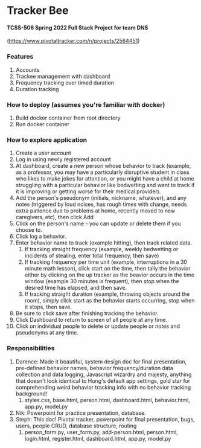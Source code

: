 # Tracker Bee
#### TCSS-506 Spring 2022 Full Stack Project for team DNS
(https://www.pivotaltracker.com/n/projects/2564451)

### Features
1) Accounts
2) Trackee management with dashboard
3) Frequency tracking over timed duration
4) Duration tracking

### How to deploy (assumes you're familiar with docker)
1) Build docker container from root directory
2) Run docker container

### How to explore application
1) Create a user account
2) Log in using newly registered account
3) At dashboard, create a new person whose behavior to track (example, as a professor, you may have a particularly disruptive student in class who likes to make jokes for attention, or you might have a child at home struggling with a particular behavior like bedwetting and want to track if it is improving or getting worse for their medical provider).
4) Add the person's pseudonym (initials, nickname, whatever), and any notes (triggered by loud noises, has rough times with change, needs extra patience due to problems at home, recently moved to new caregivers, etc), then click Add
5) Click on the person's name - you can update or delete them if you choose to.
6) Click log a behavior.
7) Enter behavior name to track (example hitting), then track related data.
   1) If tracking straight frequency (example, weekly bedwetting or incidents of stealing, enter total frequency, then save)
   2) If tracking frequency per time unit (example, interruptions in a 30 minute math lesson), click start on the time, then tally the behavior either by clicking on the up tracker as the beavior occurs in the time window (example 30 minutes is frequent), then stop when the desired time has elapsed, and then save.  
   3) If tracking straight duration (example, throwing objects around the room), simply click start as the behavior starts occurring, stop when it stops, then save.  
8) Be sure to click save after finishing tracking the behavior.  
9) Click Dashboard to return to screen of all people at any time.  
10) Click on individual people to delete or update people or notes and pseudonyms at any time.  

### Responsibilities
1) Darence: Made it beautiful, system design doc for final presentation, pre-defined behavior names, behavior frequency/duration data collection and data logging, Javascript wizardry and majesty, anything that doesn't look identical to Hong's default app settings, gold star for comprehending weird behavior tracking info with no behavior tracking background!  
   1) styles.css, base.html, person.html, dashboard.html, behavior.html, app.py, model.py  
2) Nik: Powerpoint for practice presentation, database.  
3) Steph: This doc!  Pivotal tracker, powerpoint for final presentation, bugs, users, people CRUD, database structure, routing
   1) person_form.py, user_form.py, add-person.html, person.html, login.html, register.html, dashboard.html, app.py, model.py
